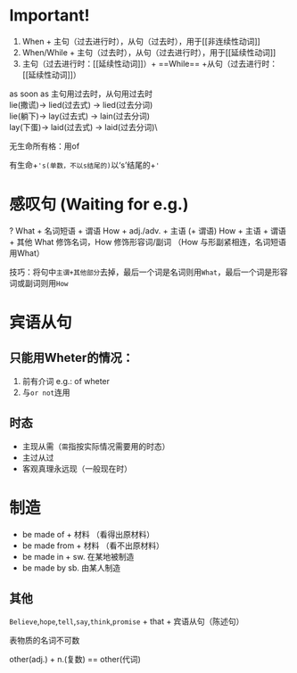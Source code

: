 <!---while + 过去进行时\-->
# Important!
1. When + 主句（过去进行时），从句（过去时），用于[[非连续性动词]]
2. When/While + 主句（过去时），从句（过去进行时），用于[[延续性动词]]
3. 主句（过去进行时：[[延续性动词]]）+ ==While== +从句（过去进行时：[[延续性动词]]）

as soon as 主句用过去时，从句用过去时\
lie(撒谎)-> lied(过去式) -> lied(过去分词)\
lie(躺下)-> lay(过去式) -> lain(过去分词)\
lay(下蛋)-> laid(过去式) -> laid(过去分词)\

无生命所有格：用of

有生命+`'s(单数，不以s结尾的)`以‘s’结尾的+`'`

# 感叹句 (Waiting for e.g.)
? What + 名词短语 + 谓语
How + adj./adv. + 主语 (+ 谓语)
How + 主语 + 谓语+ 其他
What 修饰名词，How 修饰形容词/副词
（How 与形副紧相连，名词短语用What）

技巧：将句中`主谓+其他部分`去掉，最后一个词是名词则用`What`，最后一个词是形容词或副词则用`How`
# 宾语从句
## 只能用Wheter的情况：
1. 前有介词 e.g.: of wheter
2. 与`or not`连用

## 时态
- 主现从需（`需`指按实际情况需要用的时态）
- 主过从过
- 客观真理永远现（一般现在时）

# 制造
- be made of + 材料 （看得出原材料）
- be made from + 材料 （看不出原材料）
- be made in + sw. 在某地被制造
- be made by sb. 由某人制造

## 其他
`Believe`,`hope`,`tell`,`say`,`think`,`promise` + that + 宾语从句（陈述句）

表物质的名词不可数

other(adj.) + n.(复数) == other(代词)
